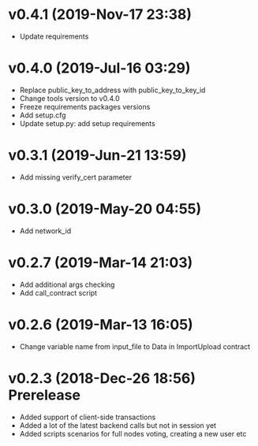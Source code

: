 # v0.4.1 (2019-Nov-17 23:38)

* Update requirements

# v0.4.0 (2019-Jul-16 03:29)

* Replace public_key_to_address with public_key_to_key_id
* Change tools version to v0.4.0
* Freeze requirements packages versions
* Add setup.cfg
* Update setup.py: add setup requirements

# v0.3.1 (2019-Jun-21 13:59)

* Add missing verify_cert parameter

# v0.3.0 (2019-May-20 04:55)

* Add network_id

# v0.2.7 (2019-Mar-14 21:03)

* Add additional args checking
* Add call_contract script

# v0.2.6 (2019-Mar-13 16:05)

* Change variable name from input_file to Data in ImportUpload contract

# v0.2.3 (2018-Dec-26 18:56) Prerelease

* Added support of client-side transactions
* Added a lot of the latest backend calls but not in session yet
* Added scripts scenarios for full nodes voting, creating a new user etc
